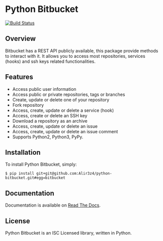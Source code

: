 # Python Bitbucket

[![Build Status](https://travis-ci.org/Alir3z4/python-bitbucket.svg?branch=master)](https://travis-ci.org/Alir3z4/python-bitbucket)

## Overview

Bitbucket has a REST API publicly available, this package provide methods to interact with it.
It allows you to access most repositories, services (hooks) and ssh keys related functionalities.

## Features

* Access public user information
* Access public or private repositories, tags or branches
* Create, update or delete one of your repository
* Fork repository
* Access, create, update or delete a service (hook)
* Access, create or delete an SSH key
* Download a repository as an archive
* Access, create, update or delete an issue
* Access, create, update or delete an issue comment
* Supports Python2, Python3, PyPy.

## Installation

To install Python Bitbucket, simply:

	$ pip install git+git@github.com:Alir3z4/python-bitbucket.git#egg=bitbucket


## Documentation
Documentation is available on [Read The Docs](https://bitbucket-api.readthedocs.org/en/latest/index.html).

## License

Python Bitbucket is an ISC Licensed library, written in Python.
